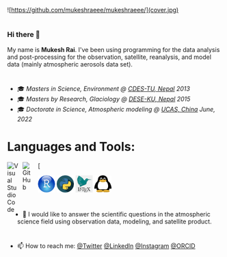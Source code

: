 ![https://github.com/mukeshraeee/mukeshraeee/](cover.jpg)
#
### Hi there 👋
My name is **Mukesh Rai**. I've been using programming for the data analysis and post-processing for the observation, satellite, reanalysis, and model data (mainly atmospheric aerosols data set).
#
- 🎓 *Masters in Science, Environment @ [CDES-TU, Nepal](http://www.cdes.edu.np/) 2013*
- 🎓 *Masters by Research, Glaciology @ [DESE-KU, Nepal](https://ese.ku.edu.np/) 2015*
- 🎓 *Doctorate in Science, Atmospheric modeling @ [UCAS, China](https://ic-en.ucas.ac.cn/) June, 2022*
# Languages and Tools:
[<img align="left" alt="Visual Studio Code" width="26px" src="https://cdn.jsdelivr.net/gh/devicons/devicon/icons/vscode/vscode-original.svg" style="padding-right:10px;" />
[<img align="left" alt="GitHub" width="26px" src="https://user-images.githubusercontent.com/3369400/139447912-e0f43f33-6d9f-45f8-be46-2df5bbc91289.png" style="padding-right:10px;" />](https://github.com/mukeshraeee#gh-light-mode-only)

<img src="https://github.com/mukeshraeee/mukeshraeee/blob/main/r.png" alt="r" width="40" height="40" /> <img 
src="https://github.com/mukeshraeee/mukeshraeee/blob/main/python.png" alt="python" width="40" height="40" /> <img 
src="https://github.com/mukeshraeee/mukeshraeee/blob/main/latex.png" alt="linux4" width="40" height="40" /> <img 
src="https://github.com/mukeshraeee/mukeshraeee/blob/main/linux4.png" alt="latex" width="40" height="40" />
#
- 🔭 I would like to answer the scientific questions in the atmospheric science field using observation data, modeling, and satellite product.
#
- 📫 How to reach me: [@Twitter](https://twitter.com/MukeshRaee) [@LinkedIn](https://www.linkedin.com/in/mukesh-rai-5b5b3b85)
                       [@Instagram](https://www.instagram.com/mukesh_rae) [@ORCID](https://orcid.org/0000-0001-7138-0459)
#

                       
